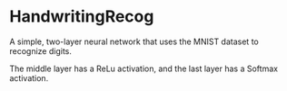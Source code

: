 # HandwritingRecog
A simple, two-layer neural network that uses the MNIST dataset to recognize digits.

The middle layer has a ReLu activation, and the last layer has a Softmax activation. 

